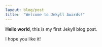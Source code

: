 ```yaml
---
layout: blog/post
title:  "Welcome to Jekyll Awards!"
---
```


**Hello world**, this is my first Jekyll blog post.

I hope you like it!
